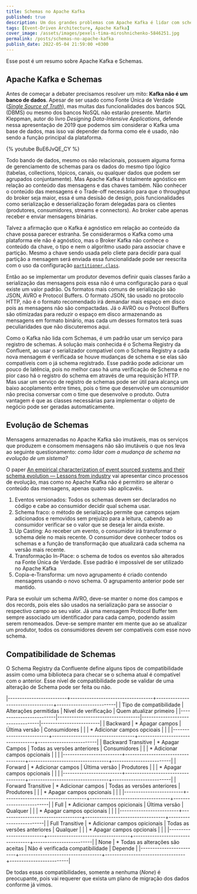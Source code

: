 ```yaml
---
title: Schemas no Apache Kafka
published: true
description: Um dos grandes problemas com Apache Kafka é lidar com schema das mensagens. Nesse post vou levantar alguns problemas e algumas soluções.
tags: [Event-Driven Architecture, Apache Kafka]
cover_image: /assets/images/pexels-tima-miroshnichenko-5846251.jpg
permalink: /posts/schemas-no-apache-kafka
publish_date: 2022-05-04 21:59:00 +0300
---
```


Esse post é um resumo sobre Apache Kafka e Schemas.

## Apache Kafka e Schemas

Antes de começar a debater precisamos resolver um mito: **Kafka não é um banco de dados**. Apesar de ser usado como Fonte Única de Verdade ([_Single Source of Truth_](https://en.wikipedia.org/wiki/Single_source_of_truth)), mas muitas das funcionalidades dos bancos SQL (DBMS) ou mesmo dos bancos NoSQL não estarão presente. Martin Kleppman, autor do livro _Designing Data-Intensive Applications_, defende nessa apresentação de 2019 que podemos sim considerar o Kafka uma base de dados, mas isso vai depender da forma como ele é usado, não sendo a função principal da plataforma.

{% youtube BuE6JvQE_CY %}

Todo bando de dados, mesmo os não relacionais, possuem alguma forma de gerenciamento de schemas para os dados do mesmo tipo lógico (tabelas, collections, tópicos, canais, ou qualquer dados que podem ser agrupados conjuntamente). Mas Apache Kafka é totalmente agnóstico em relação ao conteúdo das mensagens e das chaves também. Não conhecer o conteúdo das mensagens é o Trade-off necessário para que o throughput do broker seja maior, essa é uma desisão de design, pois funcionalidades como serialização e desserialização foram delegadas para os clientes (produtores, consumidores, streams e connectors). Ao broker cabe apenas receber e enviar mensagens binárias.

Talvez a afirmação que o Kafka é agnóstico em relação ao conteúdo da chave possa parecer estranha. Se considerarmos o Kafka como uma plataforma ele não é agnóstico, mas o Broker Kafka não conhece o conteúdo da chave, o tipo e nem o algoritmo usado para associar chave e partição. Mesmo a chave sendo usada pelo cliete para decidir para qual partição a mensagem será enviada essa funcionalidade pode ser reescrita com o uso da configuração [`partitioner.class`](https://kafka.apache.org/documentation/#producerconfigs_partitioner.class).

Então ao se implementar um produtor devemos definir quais classes farão a serialização das mensagens pois essa não é uma configuração para o qual existe um valor padrão. Os formatos mais comuns de serialização são JSON, AVRO e Protocol Buffers. O formato JSON, tão usado no protocolo HTTP, não é o formato recomendado irá demandar mais espaço em disco pois as mensagens não são compactadas. Já o AVRO ou o Protocol Buffers são otimizadas para reduzir o espaço em disco armazenando as mensagens em formato binário, mas cada um desses formatos terá suas peculiaridades que não discuteremos aqui.

Como o Kafka não lida com Schemas, é um padrão usar um serviço para registro de schemas. A solução mais conhecida é o Schema Registry da Confluent, ao usar o serializador compatível com o Schema Registry a cada nova mensagem é verificada se houve mudanças de schema e se elas são compatíveis com o já schema registrado. Esse padrão pode adicionar um pouco de latência, pois no melhor caso há uma verificação de Schema e no pior caso há o registro do schema em através de uma requisição HTTP. Mas usar um serviço de registro de schemas pode ser útil para alcança um baixo acoplamento entre times, pois o time que desenvolve um consumidor não precisa conversar com o time que desenvolve o produto. Outra vantagem é que as classes necessárias para implementar o objeto de negócio pode ser geradas automaticamente.

## Evolução de Schemas

Mensagens armazenadas no Apache Kafka são imutáveis, mas os serviços que produzem e consomem mensagens não são imutáveis o que nos leva ao seguinte questionamento: _como lidar com a mudança de schema na evolução de um sistema?_

O paper [An empirical characterization of event sourced systems and their schema evolution — Lessons from industry](https://www.sciencedirect.com/science/article/pii/S0164121221000674#b26) vai apresentar cinco processos de evolução, mas como no Apache Kafka não é permitiro se alterar o conteúdo das mensagens, apenas quatro são aplicavéis.

1. Eventos versionados: Todos os schemas devem ser declarados no código e cabe ao consumidor decidir qual schema usar.
2. Schema fraco: o método de serialização permite que campos sejam adicionados e removidos sem prejuízo para a leitura, cabendo ao consumidor verificar se o valor que se deseja ler ainda existe.
3. Up Casting: Ao receber um evento, o consumidor irá transformar o schema dele no mais recente. O consumidor deve conhecer todos os schemas e a função de transformação que atualizará cada schema na versão mais recente.
4. Transformação In-Place: o schema de todos os eventos são alterados na Fonte Única de Verdade. Esse padrão é impossível de ser utilizado no Apache Kafka
5. Copia-e-Transforma: um novo agrupamento é criado contendo mensagens usando o novo schema. O agrupamento anterior pode ser mantido.

Para se evoluir um schema AVRO, deve-se manter o nome dos campos e dos records, pois eles são usados na serialização para se associar o respectivo campo ao seu valor. Já uma mensagem Protocol Buffer tem sempre associado um identificador para cada campo, podendo assim serem renomeados. Deve-se sempre manter em mente que ao se atualizar um produtor, todos os consumidores devem ser compatíveis com esse novo schema.

## Compatibilidade de Schemas

O Schema Registry da Confluente define alguns tipos de compatibilidade assim como uma biblioteca para checar se o schema atual é compatível com o anterior. Esse nível de compatibilidade pode se validar de uma alteração de Schema pode ser feita ou não.

|-------------------------+-----------------------------------+----------------------------------+-------------------------|
| Tipo de compatibilidade | Alterações permitidas             | Nível de verificação             | Quem atualizar primeiro |
|-------------------------|-----------------------------------|----------------------------------|-------------------------|
| Backward                | * Apagar campos                   | Última versão                    | Consumidores            |
|                         | * Adicionar campos opcioais       |                                  |                         |
|-------------------------+-----------------------------------+----------------------------------+-------------------------|
| Backward Transitive     | * Apagar Campos                   | Todas as versões anteriores      | Consumidores            |
|                         | * Adicionar campos opcionais      |                                  |                         |
|-------------------------+-----------------------------------+----------------------------------+-------------------------|
| Forward                 | * Adicionar campos                | Última versão                    | Produtores              |
|                         | * Apagar campos opcionais         |                                  |                         |
|-------------------------+-----------------------------------+----------------------------------+-------------------------|
| Forward Transitive      | * Adicionar campos                | Todas as versões anteriores      | Produtores              |
|                         | * Apagar campos opcionais         |                                  |                         |
|-------------------------+-----------------------------------+----------------------------------+-------------------------|
| Full                    | * Adicionar campos opicionais     | Última versão                    | Qualquer                |
|                         | * Apagar campos opcionais         |                                  |                         |
|-------------------------+-----------------------------------+----------------------------------+-------------------------|
| Full Transitive         | * Adicionar campos opicionais     | Todas as versões anteriores      | Qualquer                |
|                         | * Apagar campos opcionais         |                                  |                         |
|-------------------------+-----------------------------------+----------------------------------+-------------------------|
| None                    | * Todas as alterações são aceitas | Não é verificada compatibilidade | Depende                 |
|-------------------------+-----------------------------------+----------------------------------+-------------------------|

De todas essas compatibilidades, somente a nenhuma (_None_) é preocupante, pois vai requerer que exista um plano de migração dos dados conforme já vimos.